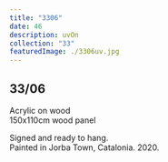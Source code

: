 ```yaml
---
title: "3306"
date: 46
description: uvOn
collection: "33"
featuredImage: ./3306uv.jpg
---
```


## 33/06

Acrylic on wood<br/>
150x110cm wood panel

Signed and ready to hang.<br/>
Painted in Jorba Town, Catalonia. 2020.